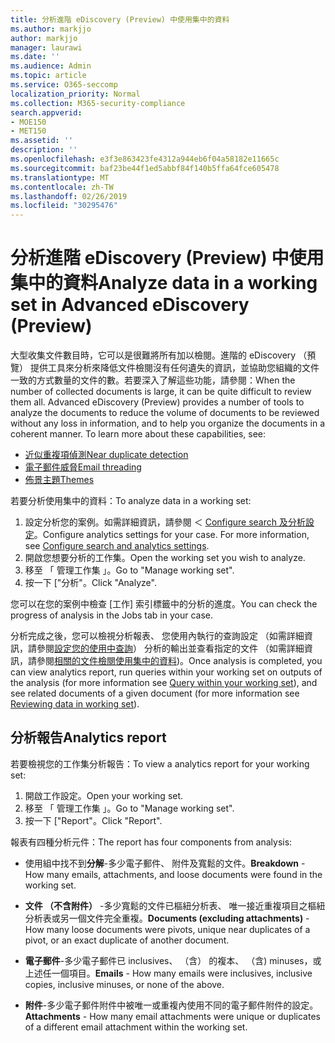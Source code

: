 ```yaml
---
title: 分析進階 eDiscovery (Preview) 中使用集中的資料
ms.author: markjjo
author: markjjo
manager: laurawi
ms.date: ''
ms.audience: Admin
ms.topic: article
ms.service: O365-seccomp
localization_priority: Normal
ms.collection: M365-security-compliance
search.appverid:
- MOE150
- MET150
ms.assetid: ''
description: ''
ms.openlocfilehash: e3f3e863423fe4312a944eb6f04a58182e11665c
ms.sourcegitcommit: baf23be44f1ed5abbf84f140b5ffa64fce605478
ms.translationtype: MT
ms.contentlocale: zh-TW
ms.lasthandoff: 02/26/2019
ms.locfileid: "30295476"
---
```

# <a name="analyze-data-in-a-working-set-in-advanced-ediscovery-preview"></a><span data-ttu-id="489b7-102">分析進階 eDiscovery (Preview) 中使用集中的資料</span><span class="sxs-lookup"><span data-stu-id="489b7-102">Analyze data in a working set in Advanced eDiscovery (Preview)</span></span>

<span data-ttu-id="489b7-p101">大型收集文件數目時，它可以是很難將所有加以檢閱。進階的 eDiscovery （預覽） 提供工具來分析來降低文件檢閱沒有任何遺失的資訊，並協助您組織的文件一致的方式數量的文件的數。若要深入了解這些功能，請參閱：</span><span class="sxs-lookup"><span data-stu-id="489b7-p101">When the number of collected documents is large, it can be quite difficult to review them all. Advanced eDiscovery (Preview) provides a number of tools to analyze the documents to reduce the volume of documents to be reviewed without any loss in information, and to help you organize the documents in a coherent manner. To learn more about these capabilities, see:</span></span>

- [<span data-ttu-id="489b7-106">近似重複項偵測</span><span class="sxs-lookup"><span data-stu-id="489b7-106">Near duplicate detection</span></span>](near-duplicates.md)
- [<span data-ttu-id="489b7-107">電子郵件威脅</span><span class="sxs-lookup"><span data-stu-id="489b7-107">Email threading</span></span>](email-threading.md)
- [<span data-ttu-id="489b7-108">佈景主題</span><span class="sxs-lookup"><span data-stu-id="489b7-108">Themes</span></span>](themes.md)

<span data-ttu-id="489b7-109">若要分析使用集中的資料：</span><span class="sxs-lookup"><span data-stu-id="489b7-109">To analyze data in a working set:</span></span>

1. <span data-ttu-id="489b7-p102">設定分析您的案例。如需詳細資訊，請參閱 ＜ [Configure search 及分析設定](configure-search-analytics-settings.md)。</span><span class="sxs-lookup"><span data-stu-id="489b7-p102">Configure analytics settings for your case. For more information, see [Configure search and analytics settings](configure-search-analytics-settings.md).</span></span>
2. <span data-ttu-id="489b7-112">開啟您想要分析的工作集。</span><span class="sxs-lookup"><span data-stu-id="489b7-112">Open the working set you wish to analyze.</span></span>
3. <span data-ttu-id="489b7-113">移至 「 管理工作集 」。</span><span class="sxs-lookup"><span data-stu-id="489b7-113">Go to "Manage working set".</span></span>
4. <span data-ttu-id="489b7-114">按一下 ["分析"。</span><span class="sxs-lookup"><span data-stu-id="489b7-114">Click "Analyze".</span></span>

<span data-ttu-id="489b7-115">您可以在您的案例中檢查 [工作] 索引標籤中的分析的進度。</span><span class="sxs-lookup"><span data-stu-id="489b7-115">You can check the progress of analysis in the Jobs tab in your case.</span></span>

 <span data-ttu-id="489b7-116">分析完成之後，您可以檢視分析報表、 您使用內執行的查詢設定 （如需詳細資訊，請參閱[設定您的使用中查詢](working-set-search.md)） 分析的輸出並查看指定的文件 （如需詳細資訊，請參閱[相關的文件檢閱使用集中的資料](reviewing-data-in-working-set.md))。</span><span class="sxs-lookup"><span data-stu-id="489b7-116">Once analysis is completed, you can view analytics report, run queries within your working set on outputs of the analysis (for more information see [Query within your working set](working-set-search.md)), and see related documents of a given document (for more information see [Reviewing data in working set](reviewing-data-in-working-set.md)).</span></span>

## <a name="analytics-report"></a><span data-ttu-id="489b7-117">分析報告</span><span class="sxs-lookup"><span data-stu-id="489b7-117">Analytics report</span></span>

<span data-ttu-id="489b7-118">若要檢視您的工作集分析報告：</span><span class="sxs-lookup"><span data-stu-id="489b7-118">To view a analytics report for your working set:</span></span>

1. <span data-ttu-id="489b7-119">開啟工作設定。</span><span class="sxs-lookup"><span data-stu-id="489b7-119">Open your working set.</span></span>
2. <span data-ttu-id="489b7-120">移至 「 管理工作集 」。</span><span class="sxs-lookup"><span data-stu-id="489b7-120">Go to "Manage working set".</span></span>
3. <span data-ttu-id="489b7-121">按一下 ["Report"。</span><span class="sxs-lookup"><span data-stu-id="489b7-121">Click "Report".</span></span>

<span data-ttu-id="489b7-122">報表有四種分析元件：</span><span class="sxs-lookup"><span data-stu-id="489b7-122">The report has four components from analysis:</span></span>

- <span data-ttu-id="489b7-123">使用組中找不到**分解**-多少電子郵件、 附件及寬鬆的文件。</span><span class="sxs-lookup"><span data-stu-id="489b7-123">**Breakdown** - How many emails, attachments, and loose documents were found in the working set.</span></span>

- <span data-ttu-id="489b7-124">**文件 （不含附件）** -多少寬鬆的文件已樞紐分析表、 唯一接近重複項目之樞紐分析表或另一個文件完全重複。</span><span class="sxs-lookup"><span data-stu-id="489b7-124">**Documents (excluding attachments)** - How many loose documents were pivots, unique near duplicates of a pivot, or an exact duplicate of another document.</span></span>

- <span data-ttu-id="489b7-125">**電子郵件**-多少電子郵件已 inclusives、 （含） 的複本、 （含) minuses，或上述任一個項目。</span><span class="sxs-lookup"><span data-stu-id="489b7-125">**Emails** - How many emails were inclusives, inclusive copies, inclusive minuses, or none of the above.</span></span>

- <span data-ttu-id="489b7-126">**附件**-多少電子郵件附件中被唯一或重複內使用不同的電子郵件附件的設定。</span><span class="sxs-lookup"><span data-stu-id="489b7-126">**Attachments** - How many email attachments were unique or duplicates of a different email attachment within the working set.</span></span>
